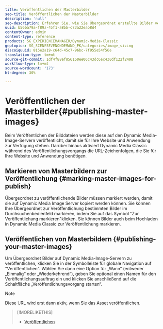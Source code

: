 ```yaml
---
title: Veröffentlichen der Masterbilder
seo-title: Veröffentlichen der Masterbilder
description: 'null'
seo-description: Erfahren Sie, wie Sie Übergeordnet erstellte Bilder veröffentlichen.
uuid: b56ba79a-f89a-45f1-a8bb-c73a22eab8d4
contentOwner: admin
content-type: reference
products: SG_EXPERIENCEMANAGER/Dynamic-Media-Classic
geptopics: SG_SCENESEVENONDEMAND_PK/categories/image_sizing
discoiquuid: 815e2a19-c64d-45c7-96bc-7f955e54f56e
translation-type: tm+mt
source-git-commit: 1df4f88ef856160ee06c43dc6ec430df122f2408
workflow-type: tm+mt
source-wordcount: '173'
ht-degree: 30%

---
```



# Veröffentlichen der Masterbilder{#publishing-master-images}

Beim Veröffentlichen der Bilddateien werden diese auf den Dynamic Media-Image-Servern veröffentlicht, damit sie für Ihre Website und Anwendung zur Verfügung stehen. Darüber hinaus aktiviert Dynamic Media Classic während des Veröffentlichungsvorgangs die URL-Zeichenfolgen, die Sie für Ihre Website und Anwendung benötigen.

## Markieren von Masterbildern zur Veröffentlichung {#marking-master-images-for-publish}

Übergeordnet zu veröffentlichende Bilder müssen markiert werden, damit sie auf Dynamic Media Image Server kopiert werden können. Sie können Ihre Übergeordnet zur Veröffentlichung bestimmten Bilder im Durchsuchenbedienfeld markieren, indem Sie auf das Symbol &quot;Zur Veröffentlichung markieren&quot;klicken. Sie können Bilder auch beim Hochladen in Dynamic Media Classic zur Veröffentlichung markieren.

## Veröffentlichen von Masterbildern {#publishing-your-master-images}

Um Übergeordnet Bilder auf Dynamic Media-Image-Servern zu veröffentlichen, klicken Sie in der Symbolleiste für globale Navigation auf &quot;Veröffentlichen&quot;. Wählen Sie dann eine Option für „Wann“ (entweder „Einmalig“ oder „Wiederkehrend“), geben Sie optional einen Namen für den Veröffentlichungsauftrag ein und klicken Sie anschließend auf die Schaltfläche „Veröffentlichungsvorgang starten“.

>[!NOTE]
>
>Diese URL wird erst dann aktiv, wenn Sie das Asset veröffentlichen.

>[!MORELIKETHIS]
>
>* [Veröffentlichen](publishing-files.md#publishing_files)

